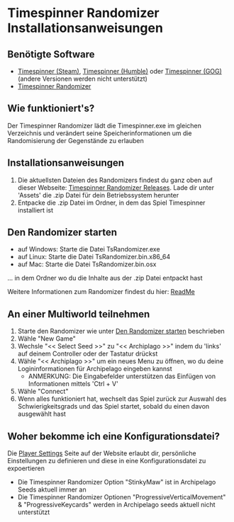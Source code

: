 # Timespinner Randomizer Installationsanweisungen

## Benötigte Software

- [Timespinner (Steam)](https://store.steampowered.com/app/368620/Timespinner/), [Timespinner (Humble)](https://www.humblebundle.com/store/timespinner) oder [Timespinner (GOG)](https://www.gog.com/game/timespinner) (andere Versionen werden nicht unterstützt)
- [Timespinner Randomizer](https://github.com/JarnoWesthof/TsRandomizer)

## Wie funktioniert's?

Der Timespinner Randomizer lädt die Timespinner.exe im gleichen Verzeichnis und verändert seine Speicherinformationen um die Randomisierung der Gegenstände zu erlauben

## Installationsanweisungen

1. Die aktuellsten Dateien des Randomizers findest du ganz oben auf dieser Webseite: [Timespinner Randomizer Releases](https://github.com/JarnoWesthof/TsRandomizer/releases). Lade dir unter 'Assets' die .zip Datei für dein Betriebssystem herunter
2. Entpacke die .zip Datei im Ordner, in dem das Spiel Timespinner installiert ist

## Den Randomizer starten

- auf Windows: Starte die Datei TsRandomizer.exe
- auf Linux: Starte die Datei TsRandomizer.bin.x86_64
- auf Mac: Starte die Datei TsRandomizer.bin.osx

... in dem Ordner wo du die Inhalte aus der .zip Datei entpackt hast

Weitere Informationen zum Randomizer findest du hier: [ReadMe](https://github.com/JarnoWesthof/TsRandomizer)
    
## An einer Multiworld teilnehmen

1. Starte den Randomizer wie unter [Den Randomizer starten](#Den-Randomizer-starten) beschrieben
2. Wähle "New Game"
3. Wechsle "<< Select Seed >>" zu "<< Archiplago >>" indem du 'links' auf deinem Controller oder der Tastatur drückst
4. Wähle "<< Archiplago >>" um ein neues Menu zu öffnen, wo du deine Logininformationen für Archipelago eingeben kannst 
	* ANMERKUNG: Die Eingabefelder unterstützen das Einfügen von Informationen mittels 'Ctrl + V' 
5. Wähle "Connect"
6. Wenn alles funktioniert hat, wechselt das Spiel zurück zur Auswahl des Schwierigkeitsgrads und das Spiel startet, sobald du einen davon ausgewählt hast

## Woher bekomme ich eine Konfigurationsdatei?
Die [Player Settings](https://archipelago.gg/games/Timespinner/player-settings) Seite auf der Website erlaubt dir, persönliche Einstellungen zu definieren und diese in eine Konfigurationsdatei zu expoertieren

* Die Timespinner Randomizer Option "StinkyMaw" ist in Archipelago Seeds aktuell immer an
* Die Timespinner Randomizer Optionen "ProgressiveVerticalMovement" & "ProgressiveKeycards" werden in Archipelago seeds aktuell nicht unterstützt

